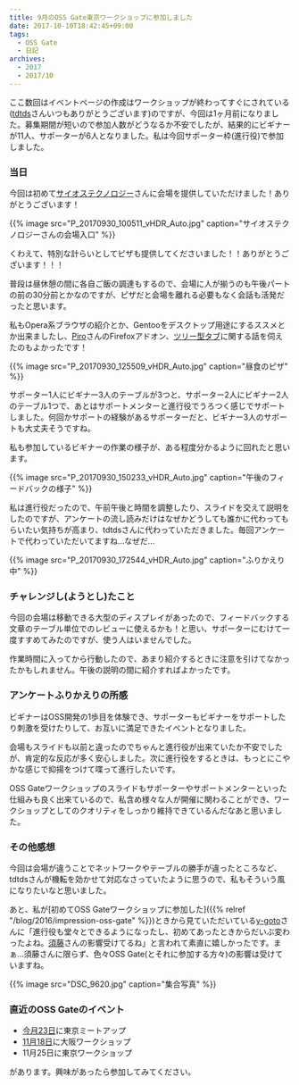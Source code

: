 ```yaml
---
title: 9月のOSS Gate東京ワークショップに参加しました
date: 2017-10-10T18:42:45+09:00
tags:
  - OSS Gate
  - 日記
archives:
  - 2017
  - 2017/10
---
```


ここ数回はイベントページの作成はワークショップが終わってすぐにされている([tdtds](http://tdtds.jp)さんいつもありがとうございます)のですが、今回は1ヶ月前になりました。募集期間が短いので参加人数がどうなるか不安でしたが、結果的にビギナーが11人、サポーターが6人となりました。私は今回サポーター枠(進行役)で参加しました。

### 当日

今回は初めて[サイオステクノロジー](https://oss-gate.github.io/sponsors/#sios)さんに会場を提供していただけました！ありがとうございます！

{{% image src="P_20170930_100511_vHDR_Auto.jpg" caption="サイオステクノロジーさんの会場入口" %}}

くわえて、特別な計らいとしてピザも提供してくださいました！！ありがとうございます！！！

普段は昼休憩の間に各自ご飯の調達もするので、会場に人が揃うのも午後パートの前の30分前とかなのですが、ピザだと会場を離れる必要もなく会話も活発だったと思います。

私もOpera系ブラウザの紹介とか、Gentooをデスクトップ用途にするススメとか出来ましたし、[Piro](http://piro.sakura.ne.jp)さんのFirefoxアドオン、[ツリー型タブ](https://addons.mozilla.org/ja/firefox/addon/tree-style-tab/)に関する話を伺えたのもよかったです！

{{% image src="P_20170930_125509_vHDR_Auto.jpg" caption="昼食のピザ" %}}

サポーター1人にビギナー3人のテーブルが3つと、サポーター2人にビギナー2人のテーブル1つで、あとはサポートメンターと進行役でうろつく感じでサポートしました。何回かサポートの経験があるサポーターだと、ビギナー3人のサポートも大丈夫そうですね。

私も参加しているビギナーの作業の様子が、ある程度分かるように回れたと思います。

{{% image src="P_20170930_150233_vHDR_Auto.jpg" caption="午後のフィードバックの様子" %}}

私は進行役だったので、午前午後と時間を調整したり、スライドを交えて説明をしたのですが、アンケートの流し読みだけはなぜかどうしても誰かに代わってもらいたい気持ちが高まり、tdtdsさんに代わっていただきました。毎回アンケートで代わっていただいてますね…なぜだ…

{{% image src="P_20170930_172544_vHDR_Auto.jpg" caption="ふりかえり中" %}}

### チャレンジし(ようとし)たこと

今回の会場は移動できる大型のディスプレイがあったので、フィードバックする文章のテーブル単位でのレビューに使えるかも！と思い、サポーターにむけて一度すすめてみたのですが、使う人はいませんでした。

作業時間に入ってから行動したので、あまり紹介するときに注意を引けてなかったかもしれません。午後の説明の間に紹介すればよかったです。

### アンケートふりかえりの所感

ビギナーはOSS開発の1歩目を体験でき、サポーターもビギナーをサポートしたり刺激を受けたりして、お互いに満足できたイベントとなりました。

会場もスライドも以前と違ったのでちゃんと進行役が出来ていたか不安でしたが、肯定的な反応が多く安心しました。次に進行役をするときは、もっとにこやかな感じで抑揚をつけて喋って進行したいです。

OSS Gateワークショップのスライドもサポーターやサポートメンターといった仕組みも良く出来ているので、私含め様々な人が開催に関わることができ、ワークショップとしてのクオリティをしっかり維持できているんだなあと思いました。

### その他感想

今回は会場が違うことでネットワークやテーブルの勝手が違ったところなど、tdtdsさんが機転を効かせて対応なさっていたように思うので、私もそういう風になりたいなと思いました。

あと、私が[初めてOSS Gateワークショップに参加した]({{% relref "/blog/2016/impression-oss-gate" %}})ときから見ていただいている[y-goto](https://github.com/y-goto)さんに「進行役も堂々とできるようになったし、初めてあったときからだいぶ変わったよね。[須藤](https://github.com/kou)さんの影響受けてるね」と言われて素直に嬉しかったです。まぁ…須藤さんに限らず、色々OSS
Gate(とそれに参加する方々)の影響は受けていますね。

{{% image src="DSC_9620.jpg" caption="集合写真" %}}

### 直近のOSS Gateのイベント

- [今月23日](https://oss-gate.doorkeeper.jp/events/65754)に東京ミートアップ
- [11月18日](https://oss-gate.doorkeeper.jp/events/65122)に大阪ワークショップ
- 11月25日に東京ワークショップ

があります。興味があったら参加してみてください。
